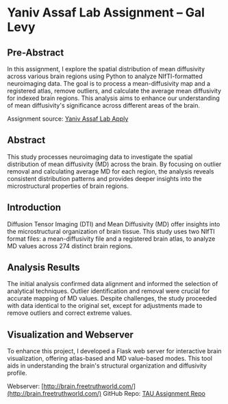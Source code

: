 # Yaniv Assaf Lab Assignment – Gal Levy

## Pre-Abstract
In this assignment, I explore the spatial distribution of mean diffusivity across various brain regions using Python to analyze NIfTI-formatted neuroimaging data. The goal is to process a mean-diffusivity map and a registered atlas, remove outliers, and calculate the average mean diffusivity for indexed brain regions. This analysis aims to enhance our understanding of mean diffusivity's significance across different areas of the brain.

Assignment source: [Yaniv Assaf Lab Apply](https://yanivassaflab.com/apply/)

## Abstract
This study processes neuroimaging data to investigate the spatial distribution of mean diffusivity (MD) across the brain. By focusing on outlier removal and calculating average MD for each region, the analysis reveals consistent distribution patterns and provides deeper insights into the microstructural properties of brain regions.

## Introduction
Diffusion Tensor Imaging (DTI) and Mean Diffusivity (MD) offer insights into the microstructural organization of brain tissue. This study uses two NIfTI format files: a mean-diffusivity file and a registered brain atlas, to analyze MD values across 274 distinct brain regions.

## Analysis Results
The initial analysis confirmed data alignment and informed the selection of analytical techniques. Outlier identification and removal were crucial for accurate mapping of MD values. Despite challenges, the study proceeded with data identical to the original set, except for adjustments made to remove outliers and correct extreme values.

## Visualization and Webserver
To enhance this project, I developed a Flask web server for interactive brain visualization, offering atlas-based and MD value-based modes. This tool aids in understanding the brain's structural organization and diffusivity profile.

Webserver: [http://brain.freetruthworld.com/](http://brain.freetruthworld.com/)
GitHub Repo: [TAU Assignment Repo](https://github.com/galevy88/TAU_Assignment)
